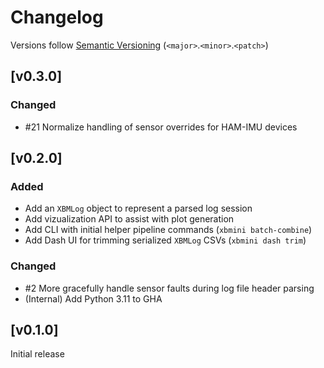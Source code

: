 # Changelog
Versions follow [Semantic Versioning](https://semver.org/spec/v2.0.0.html) (`<major>`.`<minor>`.`<patch>`)

## [v0.3.0]
### Changed
* #21 Normalize handling of sensor overrides for HAM-IMU devices

## [v0.2.0]
### Added
* Add an `XBMLog` object to represent a parsed log session
* Add vizualization API to assist with plot generation
* Add CLI with initial helper pipeline commands (`xbmini batch-combine`)
* Add Dash UI for trimming serialized `XBMLog` CSVs (`xbmini dash trim`)

### Changed
* #2 More gracefully handle sensor faults during log file header parsing
* (Internal) Add Python 3.11 to GHA

## [v0.1.0]
Initial release
